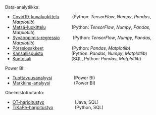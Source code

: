 Data-analytiikka:
- [Covid19-kuvaluokittelu](https://github.com/juleht/covid-kuvaluokittelu)&emsp;&emsp;&emsp;(Python: *TensorFlow*, *Numpy*, *Pandas*, *Matplotlib*)
- [Metsä-luokittelu](https://github.com/juleht/Metsa-luokittelu)&emsp;&emsp;&emsp;&emsp;&emsp;&emsp;(Python: *TensorFlow*, *Numpy*, *Pandas*, *Matplotlib*)
- [Syväoppimis-regressio](https://github.com/juleht/DL-Regression)&emsp;&emsp;&emsp;(Python: *TensorFlow*, *Numpy*, *Pandas*, *Matplotlib*)
- [Pörssiosakkeet](https://github.com/juleht/Porssiosakkeet)&emsp;&emsp;&emsp;&emsp;&emsp;&emsp;&ensp;(Python: *Pandas*, *Matplotlib*)
- [Kansallispuisto](https://github.com/juleht/Kansallispuisto)&emsp;&emsp;&emsp;&emsp;&emsp;&emsp;&ensp;(Python: *Pandas*, *Numpy*, *Matplotlib*)
- [Kuntosali](https://github.com/juleht/Kuntosali)&emsp;&emsp;&emsp;&emsp;&emsp;&emsp;&emsp;&emsp;&emsp;&nbsp;(SQL, Python: *Pandas*, *Matplotlib*)

Power BI:
- [Tuottavuusanalyysi](https://github.com/juleht/PowerBI-e-Commerce)&emsp;&emsp;&emsp;&emsp;&ensp;&ensp;(Power BI)
- [Markkina-analyysi](https://github.com/juleht/PowerBi-Market)&emsp;&emsp;&emsp;&emsp;&emsp;&ensp;(Power BI)

Ohelmistotuotanto:
- [OT-harjoitustyo](https://github.com/juleht/ot-harjoitustyo)&emsp;&emsp;&emsp;&emsp;&emsp;&emsp;&emsp;(Java, SQL)
- [TiKaPe-harjoitustyo](https://github.com/juleht/TiKaPe-harjoitustyo)&emsp;&emsp;&emsp;&emsp;&emsp;(Python, SQL)
